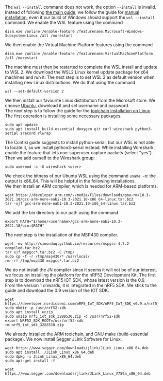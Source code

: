 The `wsl --install` command does not work, the option `--install` is invalid. Instead of following [the main guide](https://docs.microsoft.com/en-us/windows/wsl/install), we follow the guide for [manual installation](https://docs.microsoft.com/en-us/windows/wsl/install-manual), even if our build of Windows should support the `wsl --install` command. We enable the WSL feature using the command
```
dism.exe /online /enable-feature /featurename:Microsoft-Windows-Subsystem-Linux /all /norestart
```
We then enable the Virtual Machine Platform features using the command
```
dism.exe /online /enable-feature /featurename:VirtualMachinePlatform /all /norestart
```
The machine must then be restarted to complete the WSL install and update to WSL 2. We download the WSL2 Linux kernel update package for x64 machines and run it. The next step is to set WSL 2 as default version when installing new Linux distributions. We do that using the command 
```
wsl --set-default-version 2
```
We then install our favourite Linux distribution from the Microsoft store. We choose [Ubuntu](https://ubuntu.com/wsl), download it and set username and password. \
The next step is to follow the guide for the [toolchain installation on Linux](https://github.com/contiki-ng/contiki-ng/wiki/Toolchain-installation-on-Linux). The first operation is installing some necessary packages.
```
sudo apt update
sudo apt install build-essential doxygen git curl wireshark python3-serial srecord rlwrap
```
The Contiki guide suggests to install python-serial, but our WSL is not able to locate it, so we install python3-serial instead. While installing Wireshark, enable the feature that lets non-superuser capture packets (select "yes"). Then we add ourself to the Wireshark group:
```
sudo usermod -a -G wireshark <user>
```
We check the bitness of our Ubuntu WSL using the command `uname -m`: the output is x86_64. This will be helpful in the following installations.\
We then install an ARM compiler, which is needed for ARM-based platforms. 
```
wget https://developer.arm.com/-/media/Files/downloads/gnu-rm/10.3-2021.10/gcc-arm-none-eabi-10.3-2021.10-x86_64-linux.tar.bz2
tar -xjf gcc-arm-none-eabi-10.3-2021.10-x86_64-linux.tar.bz2
```
We add the bin directory to our path using the command
```
export PATH="$/home/<username>/gcc-arm-none-eabi-10.3-2021.10/bin:$PATH"
```
The next step is the installation of the MSP430 compiler. 
```
wget -nv http://simonduq.github.io/resources/mspgcc-4.7.2-compiled.tar.bz2 
tar xjf mspgcc*.tar.bz2 -C /tmp/
sudo cp -f -r /tmp/msp430/* /usr/local/
rm -rf /tmp/msp430 mspgcc*.tar.bz2
```
We do not install the JN compiler since it seems it will not be of our interest.\
we focus on installing the platform for the nRF52 Development Kit.
The first step is to download the nRF5 IOT SDK, whose latest version is the 0.9.\
From the version 1 onwards, it is integrated in the nRF5 SDK. We stick to the guide and download the 0.9 version of the IOT SDK. 
```
wget https://developer.nordicsemi.com/nRF5_IoT_SDK/nRF5_IoT_SDK_v0.9.x/nrf5_iot_sdk_3288530.zip
sudo mkdir -p /usr/nrf52-sdk
sudo apt install unzip
sudo unzip nrf5_iot_sdk_3288530.zip -d /usr/nrf52-sdk
export NRF52_SDK_ROOT=/usr/nrf52-sdk
rm nrf5_iot_sdk_3288530.zip
```
We already installed the ARM toolchain, and GNU make (build-essential package). We now install Segger JLink Software for Linux. 
```
wget https://www.segger.com/downloads/jlink/JLink_Linux_x86_64.deb
sudo apt install ./JLink_Linux_x86_64.deb
sudo dpkg -i JLink_Linux_x86_64.deb
sudo apt-get install -f

wget https://www.segger.com/downloads/jlink/JLink_Linux_V759a_x86_64.deb
```
